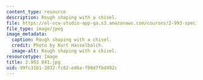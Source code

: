 ```yaml
---
content_type: resource
description: Rough shaping with a chisel.
file: https://ol-ocw-studio-app-qa.s3.amazonaws.com/courses/2-993-special-topics-in-mechanical-engineering-the-art-and-science-of-boat-design-january-iap-2007/99fc31b13032fc82ed6af00d7fbd492c_2993041.jpg
file_type: image/jpeg
image_metadata:
  caption: Rough shaping with a chisel.
  credit: Photo by Kurt Hasselbalch.
  image-alt: Rough shaping with a chisel.
resourcetype: Image
title: 2.993 041.jpg
uid: 99fc31b1-3032-fc82-ed6a-f00d7fbd492c
---
```

